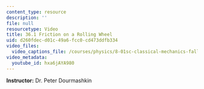 ```yaml
---
content_type: resource
description: ''
file: null
resourcetype: Video
title: 36.1 Friction on a Rolling Wheel
uid: d260fdec-d01c-49a6-fcc0-cd473ddfb334
video_files:
  video_captions_file: /courses/physics/8-01sc-classical-mechanics-fall-2016/week-12-rotations-and-translation-rolling/36.1-friction-on-a-rolling-wheel/36.1-friction-on-a-rolling-wheel/hxa6jAYA980.vtt
video_metadata:
  youtube_id: hxa6jAYA980
---
```


**Instructor:** Dr. Peter Dourmashkin